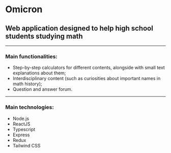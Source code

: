 # Omicron
## Web application designed to help high school students studying math

----------------

### Main functionalities:

- Step-by-step calculators for different contents, alongside with small text explanations about them;
- Interdisciplinary content (such as curiosities about important names in math history);
- Question and answer forum.

----------------

### Main technologies:

- Node.js
- ReactJS
- Typescript
- Express
- Redux
- Tailwind CSS
